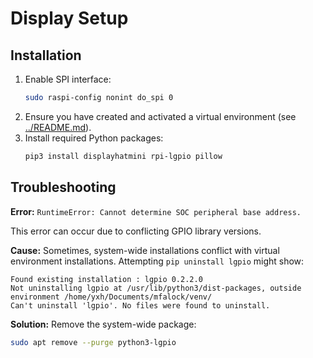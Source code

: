 # Display Setup

## Installation

1.  Enable SPI interface:
    ```bash
    sudo raspi-config nonint do_spi 0
    ```
2.  Ensure you have created and activated a virtual environment (see [../README.md](../README.md)).
3.  Install required Python packages:
    ```bash
    pip3 install displayhatmini rpi-lgpio pillow
    ```

## Troubleshooting

**Error:** `RuntimeError: Cannot determine SOC peripheral base address.`

This error can occur due to conflicting GPIO library versions.

**Cause:** Sometimes, system-wide installations conflict with virtual environment installations. Attempting `pip uninstall lgpio` might show:

```
Found existing installation : lgpio 0.2.2.0
Not uninstalling lgpio at /usr/lib/python3/dist-packages, outside environment /home/yxh/Documents/mfalock/venv/
Can't uninstall 'lgpio'. No files were found to uninstall.
```

**Solution:** Remove the system-wide package:

```bash
sudo apt remove --purge python3-lgpio